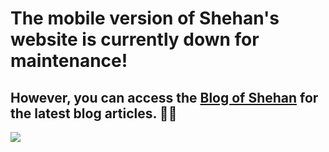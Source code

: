 # The mobile version of Shehan's website is currently down for maintenance!
## However, you can access the [Blog of Shehan](https://blog.shehansanjula.me) for the latest blog articles. 🐱‍💻
<img src="https://res.cloudinary.com/shehansanjula-cdn/image/upload/v1633097125/blog/Blog_of_Shehan_Page_Maintenance.png">
